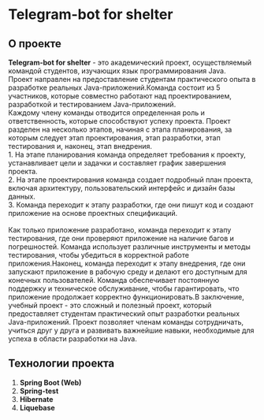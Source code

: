 # Telegram-bot for shelter 
## О проекте
<b>Telegram-bot for shelter</b> - это академический проект, осуществляемый командой студентов, изучающих язык программирования Java.
<br>  Проект направлен на предоставление студентам практического опыта в разработке реальных Java-приложений.Команда состоит из 5 участников, которые совместно работают над проектированием, разработкой и тестированием Java-приложений. 
<br>  Каждому члену команды отводится определенная роль и ответственность, которые способствуют успеху проекта. Проект разделен на несколько этапов, начиная с этапа планирования, за которым следует этап проектирования, этап разработки, этап тестирования и, наконец, этап внедрения. 
<br>  1. На этапе планирования команда определяет требования к проекту, устанавливает цели и задачки и составляет график завершения проекта.
<br>  2. На этапе проектирования команда создает подробный план проекта, включая архитектуру, пользовательский интерфейс и дизайн базы данных.
<br>  3. Команда переходит к этапу разработки, где они пишут код и создают приложение на основе проектных спецификаций.
<br>
<br>Как только приложение разработано, команда переходит к этапу тестирования, где они проверяют приложение на наличие багов и погрешностей. Команда использует различные инструменты и методы тестирования, чтобы убедиться в корректной работе приложения.Наконец, команда переходит к этапу внедрения, где они запускают приложение в рабочую среду и делают его доступным для конечных пользователей. Команда обеспечивает постоянную поддержку и техническое обслуживание, чтобы гарантировать, что приложение продолжает корректно функционировать.В заключение, учебный проект - это сложный и полезный проект, который предоставляет студентам практический опыт разработки реальных Java-приложений. Проект позволяет членам команды сотрудничать, учиться друг у друга и развивать важнейшие навыки, необходимые для успеха в области разработки на Java.
## Технологии проекта
1. <b>Spring Boot (Web)</b>
2. <b>Spring-test</b>
3. <b>Hibernate</b>
4. <b>Liquebase</b>
